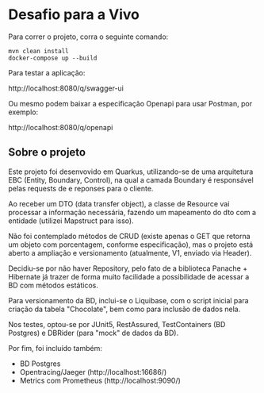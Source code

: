 # Desafio para a Vivo

Para correr o projeto, corra o seguinte comando:
```shell script
mvn clean install
docker-compose up --build
```
Para testar a aplicação:

http://localhost:8080/q/swagger-ui

Ou mesmo podem baixar a especificação Openapi para usar Postman, por exemplo:

http://localhost:8080/q/openapi


## Sobre o projeto

Este projeto foi desenvovido em Quarkus, utilizando-se de uma arquitetura EBC (Entity, Boundary, Control),
na qual a camada Boundary é responsável pelas requests de e reponses para o cliente.

Ao receber um DTO (data transfer object), a classe de Resource vai processar a informação necessária,
fazendo um mapeamento do dto com a entidade (utilizei Mapstruct para isso).

Não foi contemplado métodos de CRUD (existe apenas o GET que retorna um objeto com porcentagem, conforme especificação),
mas o projeto está aberto a ampliação e versionamento (atualmente, V1, enviado via Header).

Decidiu-se por não haver Repository, pelo fato de a biblioteca Panache + Hibernate já trazer de forma muito facilidade a possibilidade de acessar a BD com métodos estáticos.

Para versionamento da BD, inclui-se o Liquibase, com o script inicial para criação da tabela "Chocolate", bem como para inclusão de dados nela.

Nos testes, optou-se por JUnit5, RestAssured, TestContainers (BD Postgres) e DBRider (para "mock" de dados da BD).

Por fim, foi incluído também:
- BD Postgres
- Opentracing/Jaeger (http://localhost:16686/)
- Metrics com Prometheus (http://localhost:9090/)